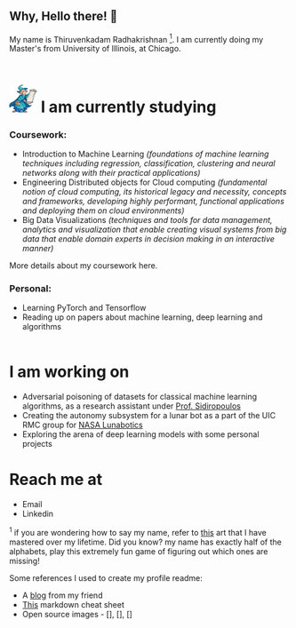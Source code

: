 

## Why, Hello there! 👋

My name is Thiruvenkadam Radhakrishnan [<sup>1</sup>]("#myfootnote1"). I am currently doing my Master's from University of Illinois, at Chicago. 
<br></br>
<h1> <img src="studying.png" alt="Kitten"
	title="scroll wizard" width="50" height="50" />  I am currently studying</h1>


### Coursework:

- Introduction to Machine Learning *(foundations of machine learning techniques including regression, classification, clustering and neural networks along with their practical applications)*
- Engineering Distributed objects for Cloud computing *(fundamental notion of cloud computing, its historical legacy and necessity, concepts and frameworks, developing highly performant, functional applications and deploying them on cloud environments)*
- Big Data Visualizations *(techniques and tools for  data management, analytics and visualization that enable creating visual systems from big data that enable domain experts in decision making in an interactive manner)*

More details about my coursework here.

### Personal:

- Learning PyTorch and Tensorflow
- Reading up on papers about machine learning, deep learning and algorithms
<br></br>
<h1>I am working on</h1>

- Adversarial poisoning of datasets for classical machine learning algorithms, as a research assistant under [Prof. Sidiropoulos](https://sidiropo.people.uic.edu/)
- Creating the autonomy subsystem for a lunar bot as a part of the UIC RMC group for [NASA Lunabotics](https://www.nasa.gov/offices/education/centers/kennedy/technology/nasarmc.html)
- Exploring the arena of deep learning models with some personal projects

<h1>Reach me at</h1>

- Email
- Linkedin

<a name="myfootnote1"><sup>1</a> if you are wondering how to say my name, refer to [this](https://namedrop.io/thiruvenkadamsradhakrishnan) art that I have mastered over my lifetime. Did you know? my name has exactly half of the alphabets, play this extremely fun game of figuring out which ones are missing!

Some references I used to create my profile readme:

* A [blog](https://laxmena.medium.com/creating-a-github-profile-readme-for-graduate-students-f51c2ef2f651) from my friend
* [This]((https://github.com/adam-p/markdown-here/wiki/Markdown-Cheatsheet#lines)) markdown cheat sheet
* Open source images - [], [], []

<!-- - 💬 Ask me about ...
- 📫 How to reach me: ...
- 😄 Pronouns: ...
- ⚡ Fun fact: ...
 -->

